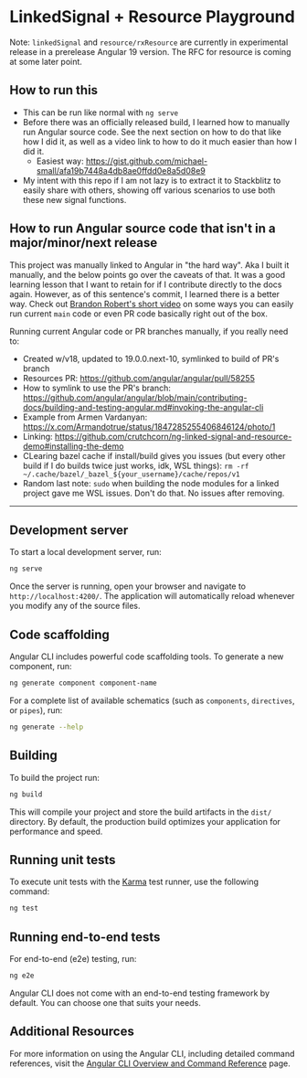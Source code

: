 # LinkedSignal + Resource Playground

Note: `linkedSignal` and `resource/rxResource` are currently in experimental release in a prerelease
Angular 19 version. The RFC for resource is coming at some later point.

## How to run this

- This can be run like normal with `ng serve`
- Before there was an officially released build, I learned how to manually run Angular source code. 
See the next section on how to do that like how I did it, as well as a video link to how to do it much
easier than how I did it.
    - Easiest way: https://gist.github.com/michael-small/afa19b7448a4db8ae0ffdd0e8a5d08e9 
- My intent with this repo if I am not lazy is to extract it to Stackblitz to easily share with others,
  showing off various scenarios to use both these new signal functions.

## How to run Angular source code that isn't in a major/minor/next release

This project was manually linked to Angular in "the hard way". Aka I built it manually, and 
the below points go over the caveats of that. It was a good learning lesson that I want to retain for if
I contribute directly to the docs again. However, as of this sentence's commit, I learned there
is a better way. Check out [Brandon Robert's short video](https://youtu.be/q4jOfQ7TbRg)
on some ways you can easily run current `main` code or even PR code basically right out of the box.

Running current Angular code or PR branches manually, if you really need to:

- Created w/v18, updated to 19.0.0.next-10, symlinked to build of PR's branch
- Resources PR: https://github.com/angular/angular/pull/58255
- How to symlink to use the PR's branch: https://github.com/angular/angular/blob/main/contributing-docs/building-and-testing-angular.md#invoking-the-angular-cli
- Example from Armen Vardanyan: https://x.com/Armandotrue/status/1847285255406846124/photo/1
- Linking: https://github.com/crutchcorn/ng-linked-signal-and-resource-demo#installing-the-demo
- CLearing bazel cache if install/build gives you issues (but every other build if I do builds twice just works, idk, WSL things): `rm -rf ~/.cache/bazel/_bazel_${your_username}/cache/repos/v1`
- Random last note: `sudo` when building the node modules for a linked project gave me WSL issues. Don't do that. No issues after removing.


---

## Development server

To start a local development server, run:

```bash
ng serve
```

Once the server is running, open your browser and navigate to `http://localhost:4200/`. The application will automatically reload whenever you modify any of the source files.

## Code scaffolding

Angular CLI includes powerful code scaffolding tools. To generate a new component, run:

```bash
ng generate component component-name
```

For a complete list of available schematics (such as `components`, `directives`, or `pipes`), run:

```bash
ng generate --help
```

## Building

To build the project run:

```bash
ng build
```

This will compile your project and store the build artifacts in the `dist/` directory. By default, the production build optimizes your application for performance and speed.

## Running unit tests

To execute unit tests with the [Karma](https://karma-runner.github.io) test runner, use the following command:

```bash
ng test
```

## Running end-to-end tests

For end-to-end (e2e) testing, run:

```bash
ng e2e
```

Angular CLI does not come with an end-to-end testing framework by default. You can choose one that suits your needs.

## Additional Resources

For more information on using the Angular CLI, including detailed command references, visit the [Angular CLI Overview and Command Reference](https://angular.dev/tools/cli) page.
